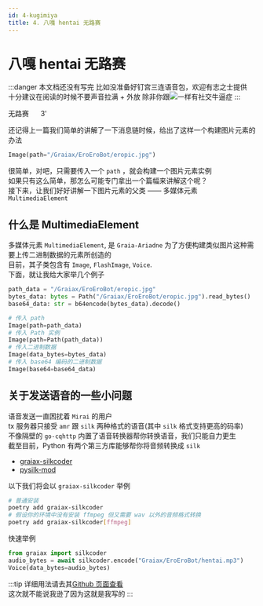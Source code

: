 ```yaml
---
id: 4-kugimiya
title: 4. 八嘎 hentai 无路赛
---
```


# 八嘎 hentai 无路赛

:::danger
本文档还没有写完  <Curtain type="danger">比如没准备好钉宫三连语音包，欢迎<RubyCurtain up="hentai xiong di" type="danger">有志之士</RubyCurtain>提供</Curtain>  
十分建议在阅读的时候不要声音拉满 + 外放 <Curtain type="danger">除非你跟<MoreInfo words="唐可可"><img src="/images/4_tkk.webp"></MoreInfo>一样有社交牛逼症</Curtain>
::: 

<ChatPanel title="GraiaX-Community">
  <ChatMessage name="GraiaX" onright>无路赛</ChatMessage>
  <ChatMessage name="EroEroBot" :avatar="$withBase('/avatar/ero.webp')">
    <SimpleAudio audio="/voices/4_夏娜_无路赛_钉宫理惠.mp3"></SimpleAudio> <span style="margin-right:20px;"></span>3'
  </ChatMessage>
</ChatPanel>

还记得上一篇我们简单的讲解了一下消息链时候，给出了这样一个构建图片元素的办法
```python
Image(path="/Graiax/EroEroBot/eropic.jpg")
```
很简单，对吧，只需要传入一个 `path` ，就会构建一个图片元素实例  
如果只有这么简单，那怎么可能专门拿出一个篇幅来讲解这个呢？  
接下来，让我们好好讲解一下图片元素的父类 —— 多媒体元素 `MultimediaElement`


## 什么是 MultimediaElement
多媒体元素 `MultimediaElement`, 是 `Graia-Ariadne` 为了方便构建类似图片这种需要上传二进制数据的元素所创造的  
目前，其子类包含有 `Image`, `FlashImage`, `Voice`.  
下面，就让<RubyCurtain up="举例狂魔">我</RubyCurtain>给大家举几个例子  
```python
path_data = "/Graiax/EroEroBot/eropic.jpg"
bytes_data: bytes = Path("/Graiax/EroEroBot/eropic.jpg").read_bytes()
base64_data: str = b64encode(bytes_data).decode()

# 传入 path
Image(path=path_data)
# 传入 Path 实例
Image(path=Path(path_data))
# 传入二进制数据
Image(data_bytes=bytes_data)
# 传入 base64 编码的二进制数据
Image(base64=base64_data)
```


## 关于发送语音的一些小问题
语音发送一直困扰着 `Mirai` 的用户  
tx 服务器只接受 `amr` 跟 `silk` 两种格式的语音(其中 `silk` 格式支持更高的码率)  
不像隔壁的 `go-cqhttp` 内置了语音转换器帮你转换语音，我们只能自力更生  
截至目前，Python 有两个第三方库能够帮你将音频转换成 `silk`

- [graiax-silkcoder](https://pypi.org/project/graiax-silkcoder/)
- [pysilk-mod](https://pypi.org/project/pysilk-mod/)

以下我们将会以 `graiax-silkcoder` 举例  
```bash
# 普通安装
poetry add graiax-silkcoder
# 假设你的环境中没有安装 ffmpeg 但又需要 wav 以外的音频格式转换
poetry add graiax-silkcoder[ffmpeg]
```

快速举例
```python
from graiax import silkcoder
audio_bytes = await silkcoder.encode("Graiax/EroEroBot/hentai.mp3")
Voice(data_bytes=audio_bytes)
```
:::tip
详细用法请去其[Github 页面查看](https://pypi.org/project/graiax-silkcoder/)  
这次就不能说我逊了因为<RubyCurtain up="我写的 $h!t Mountain" type="tip">这就是我写的</RubyCurtain>
:::